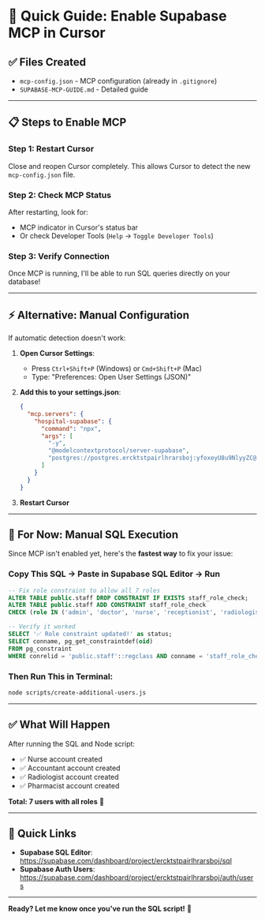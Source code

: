 # 🚀 Quick Guide: Enable Supabase MCP in Cursor

## ✅ Files Created
- `mcp-config.json` - MCP configuration (already in `.gitignore`)
- `SUPABASE-MCP-GUIDE.md` - Detailed guide

---

## 📋 Steps to Enable MCP

### **Step 1: Restart Cursor**
Close and reopen Cursor completely. This allows Cursor to detect the new `mcp-config.json` file.

### **Step 2: Check MCP Status**
After restarting, look for:
- MCP indicator in Cursor's status bar
- Or check Developer Tools (`Help` → `Toggle Developer Tools`)

### **Step 3: Verify Connection**
Once MCP is running, I'll be able to run SQL queries directly on your database!

---

## ⚡ Alternative: Manual Configuration

If automatic detection doesn't work:

1. **Open Cursor Settings**:
   - Press `Ctrl+Shift+P` (Windows) or `Cmd+Shift+P` (Mac)
   - Type: "Preferences: Open User Settings (JSON)"
   
2. **Add this to your settings.json**:
   ```json
   {
     "mcp.servers": {
       "hospital-supabase": {
         "command": "npx",
         "args": [
           "-y",
           "@modelcontextprotocol/server-supabase",
           "postgres://postgres.ercktstpairlhrarsboj:yfoxeyU8u9NlyyZC@aws-0-ap-southeast-1.pooler.supabase.com:6543/postgres"
         ]
       }
     }
   }
   ```

3. **Restart Cursor**

---

## 🎯 For Now: Manual SQL Execution

Since MCP isn't enabled yet, here's the **fastest way** to fix your issue:

### **Copy This SQL** → **Paste in Supabase SQL Editor** → **Run**

```sql
-- Fix role constraint to allow all 7 roles
ALTER TABLE public.staff DROP CONSTRAINT IF EXISTS staff_role_check;
ALTER TABLE public.staff ADD CONSTRAINT staff_role_check 
CHECK (role IN ('admin', 'doctor', 'nurse', 'receptionist', 'radiologist', 'pharmacist', 'accountant'));

-- Verify it worked
SELECT '✅ Role constraint updated!' as status;
SELECT conname, pg_get_constraintdef(oid) 
FROM pg_constraint 
WHERE conrelid = 'public.staff'::regclass AND conname = 'staff_role_check';
```

### **Then Run This in Terminal**:
```bash
node scripts/create-additional-users.js
```

---

## ✅ What Will Happen

After running the SQL and Node script:
- ✅ Nurse account created
- ✅ Accountant account created
- ✅ Radiologist account created
- ✅ Pharmacist account created

**Total: 7 users with all roles** 🎉

---

## 🔗 Quick Links

- **Supabase SQL Editor**: https://supabase.com/dashboard/project/ercktstpairlhrarsboj/sql
- **Supabase Auth Users**: https://supabase.com/dashboard/project/ercktstpairlhrarsboj/auth/users

---

**Ready? Let me know once you've run the SQL script!** 🚀

